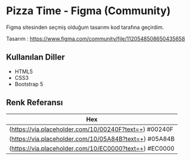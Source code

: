 
# Pizza Time - Figma (Community)

Figma sitesinden seçmiş olduğum tasarımı kod tarafına geçirdim.

Tasarım : https://www.figma.com/community/file/1120548508650435658



## Kullanılan Diller

+ HTML5
+ CSS3
+ Bootstrap 5

  

## Renk Referansı

|  Hex                                                                |
|  ------------------------------------------------------------------ |
| (https://via.placeholder.com/10/00240F?text=+) #00240F |
| (https://via.placeholder.com/10/05A84B?text=+) #05A84B |
| (https://via.placeholder.com/10/EC0000?text=+) #EC0000 |

